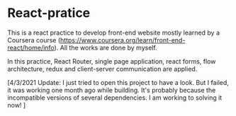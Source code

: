 # React-pratice

This is a react practice to develop front-end website mostly learned by a Coursera course (https://www.coursera.org/learn/front-end-react/home/info). All the works are done by myself.

In this practice, React Router, single page application, react forms, flow architecture, redux and client-server communication are applied. 


[4/3/2021 Update: I just tried to open this project to have a look. But I failed, it was working one month ago while building. It's probably because the incompatible versions of several dependencies. I am working to solving it now! ]

